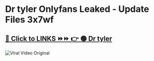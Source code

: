 
 # Dr tyler Onlyfans Leaked - Update Files 3x7wf

## <h2><a href="https://clipsfans.com/Dr_tyler&ref=git">🔗 Click to LINKS ⏩⏩ 👉 🟢 Dr tyler </a></h2>

<a href="https://clipsfans.com/Dr_tyler&ref=git" rel="nofollow" data-target="animated-image.originalLink"><img src="https://i.ibb.co.com/xMMVF88/686577567.gif" alt="Viral Video Original" style="max-width: 100%; display: inline-block;" data-target="animated-image.originalImage"></a>

